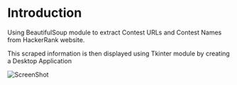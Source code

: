 # Introduction
Using BeautifulSoup module to extract Contest URLs and Contest Names from HackerRank website.

This scraped information is then displayed using Tkinter module by creating a Desktop Application

![ScreenShot](https://raw.github.com/anudish1008/Hacker-Rank-Contest-Scraper/blob/master/Screenshot.PNG)
